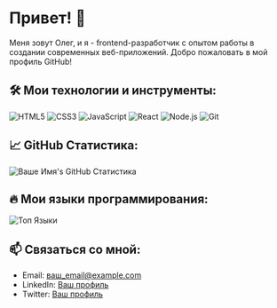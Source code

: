 # Привет! 👋

Меня зовут Олег, и я - frontend-разработчик с опытом работы в создании современных веб-приложений. Добро пожаловать в мой профиль GitHub!

## 🛠️ Мои технологии и инструменты:

![HTML5](https://img.shields.io/badge/-HTML5-E34F26?style=flat-square&logo=html5&logoColor=white)
![CSS3](https://img.shields.io/badge/-CSS3-1572B6?style=flat-square&logo=css3)
![JavaScript](https://img.shields.io/badge/-JavaScript-F7DF1E?style=flat-square&logo=javascript&logoColor=black)
![React](https://img.shields.io/badge/-React-61DAFB?style=flat-square&logo=react&logoColor=black)
![Node.js](https://img.shields.io/badge/-Node.js-339933?style=flat-square&logo=nodedotjs&logoColor=white)
![Git](https://img.shields.io/badge/-Git-F05032?style=flat-square&logo=git&logoColor=white)

## 📈 GitHub Статистика:

![Ваше Имя's GitHub Статистика](https://github-readme-stats.vercel.app/api?username=ваше_имя_на_github&show_icons=true&theme=radical)

## 🔥 Мои языки программирования:

![Топ Языки](https://github-readme-stats.vercel.app/api/top-langs/?username=ваше_имя_на_github&layout=compact&theme=radical)

## 📫 Связаться со мной:

- Email: [ваш_email@example.com](mailto:ваш_email@example.com)
- LinkedIn: [Ваш профиль](https://linkedin.com/in/ваш_профиль)
- Twitter: [Ваш профиль](https://twitter.com/ваш_профиль)
